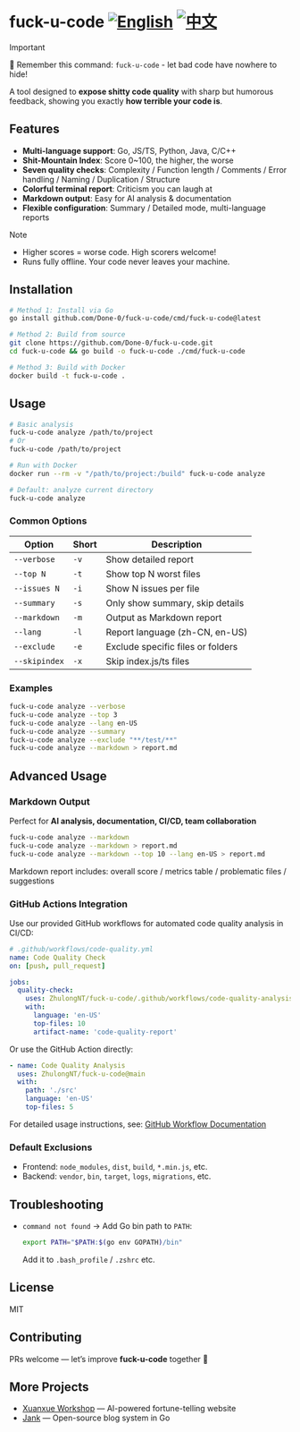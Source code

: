 
# fuck-u-code [![English](https://img.shields.io/badge/Docs-English-red?style=flat-square)](README_EN.md) [![中文](https://img.shields.io/badge/文档-简体中文-blue?style=flat-square)](README.md) 

> [!Important]
> 📢 Remember this command: `fuck-u-code` - let bad code have nowhere to hide!

A tool designed to **expose shitty code quality** with sharp but humorous feedback, showing you exactly **how terrible your code is**.

## Features

* **Multi-language support**: Go, JS/TS, Python, Java, C/C++
* **Shit-Mountain Index**: Score 0~100, the higher, the worse
* **Seven quality checks**: Complexity / Function length / Comments / Error handling / Naming / Duplication / Structure
* **Colorful terminal report**: Criticism you can laugh at
* **Markdown output**: Easy for AI analysis & documentation
* **Flexible configuration**: Summary / Detailed mode, multi-language reports

> [!Note]
>
> * Higher scores = worse code. High scorers welcome!  
> * Runs fully offline. Your code never leaves your machine.

## Installation

```bash
# Method 1: Install via Go
go install github.com/Done-0/fuck-u-code/cmd/fuck-u-code@latest

# Method 2: Build from source
git clone https://github.com/Done-0/fuck-u-code.git
cd fuck-u-code && go build -o fuck-u-code ./cmd/fuck-u-code

# Method 3: Build with Docker
docker build -t fuck-u-code .
````

## Usage

```bash
# Basic analysis
fuck-u-code analyze /path/to/project
# Or
fuck-u-code /path/to/project

# Run with Docker
docker run --rm -v "/path/to/project:/build" fuck-u-code analyze

# Default: analyze current directory
fuck-u-code analyze
```

### Common Options

| Option        | Short | Description                       |
| ------------- | ----- | --------------------------------- |
| `--verbose`   | `-v`  | Show detailed report              |
| `--top N`     | `-t`  | Show top N worst files            |
| `--issues N`  | `-i`  | Show N issues per file            |
| `--summary`   | `-s`  | Only show summary, skip details   |
| `--markdown`  | `-m`  | Output as Markdown report         |
| `--lang`      | `-l`  | Report language (zh-CN, en-US)    |
| `--exclude`   | `-e`  | Exclude specific files or folders |
| `--skipindex` | `-x`  | Skip index.js/ts files            |

### Examples

```bash
fuck-u-code analyze --verbose
fuck-u-code analyze --top 3
fuck-u-code analyze --lang en-US
fuck-u-code analyze --summary
fuck-u-code analyze --exclude "**/test/**"
fuck-u-code analyze --markdown > report.md
```

## Advanced Usage

### Markdown Output

Perfect for **AI analysis, documentation, CI/CD, team collaboration**

```bash
fuck-u-code analyze --markdown
fuck-u-code analyze --markdown > report.md
fuck-u-code analyze --markdown --top 10 --lang en-US > report.md
```

Markdown report includes: overall score / metrics table / problematic files / suggestions

### GitHub Actions Integration

Use our provided GitHub workflows for automated code quality analysis in CI/CD:

```yaml
# .github/workflows/code-quality.yml
name: Code Quality Check
on: [push, pull_request]

jobs:
  quality-check:
    uses: ZhulongNT/fuck-u-code/.github/workflows/code-quality-analysis.yml@main
    with:
      language: 'en-US'
      top-files: 10
      artifact-name: 'code-quality-report'
```

Or use the GitHub Action directly:

```yaml
- name: Code Quality Analysis
  uses: ZhulongNT/fuck-u-code@main
  with:
    path: './src'
    language: 'en-US'
    top-files: 5
```

For detailed usage instructions, see: [GitHub Workflow Documentation](GITHUB_WORKFLOW.md)

### Default Exclusions

* Frontend: `node_modules`, `dist`, `build`, `*.min.js`, etc.
* Backend: `vendor`, `bin`, `target`, `logs`, `migrations`, etc.

## Troubleshooting

* `command not found` → Add Go bin path to `PATH`:

  ```bash
  export PATH="$PATH:$(go env GOPATH)/bin"
  ```

  Add it to `.bash_profile` / `.zshrc` etc.

## License

MIT

## Contributing

PRs welcome — let’s improve **fuck-u-code** together 🚀

## More Projects

- [Xuanxue Workshop](https://bazi.site) — AI-powered fortune-telling website  
- [Jank](https://github.com/Done-0/Jank) — Open-source blog system in Go
